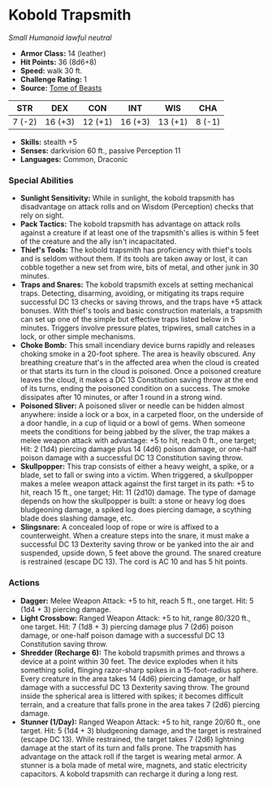# Kobold Trapsmith

*Small* *Humanoid* *lawful neutral*

- **Armor Class:** 14 (leather)
- **Hit Points:** 36 (8d6+8)
- **Speed:** walk 30 ft.
- **Challenge Rating:** 1
- **Source:** [Tome of Beasts](https://koboldpress.com/kpstore/product/tome-of-beasts-for-5th-edition-print/)

| STR | DEX | CON | INT | WIS | CHA |
| --- | --- | --- | --- | --- | --- |
| 7 (-2) | 16 (+3) | 12 (+1) | 16 (+3) | 13 (+1) | 8 (-1) |

- **Skills:** stealth +5
- **Senses:** darkvision 60 ft., passive Perception 11
- **Languages:** Common, Draconic
### Special Abilities
- **Sunlight Sensitivity:** While in sunlight, the kobold trapsmith has disadvantage on attack rolls and on Wisdom (Perception) checks that rely on sight.
- **Pack Tactics:** The kobold trapsmith has advantage on attack rolls against a creature if at least one of the trapsmith's allies is within 5 feet of the creature and the ally isn't incapacitated.
- **Thief's Tools:** The kobold trapsmith has proficiency with thief's tools and is seldom without them. If its tools are taken away or lost, it can cobble together a new set from wire, bits of metal, and other junk in 30 minutes.
- **Traps and Snares:** The kobold trapsmith excels at setting mechanical traps. Detecting, disarming, avoiding, or mitigating its traps require successful DC 13 checks or saving throws, and the traps have +5 attack bonuses. With thief's tools and basic construction materials, a trapsmith can set up one of the simple but effective traps listed below in 5 minutes. Triggers involve pressure plates, tripwires, small catches in a lock, or other simple mechanisms.
- **Choke Bomb:** This small incendiary device burns rapidly and releases choking smoke in a 20-foot sphere. The area is heavily obscured. Any breathing creature that's in the affected area when the cloud is created or that starts its turn in the cloud is poisoned. Once a poisoned creature leaves the cloud, it makes a DC 13 Constitution saving throw at the end of its turns, ending the poisoned condition on a success. The smoke dissipates after 10 minutes, or after 1 round in a strong wind.
- **Poisoned Sliver:** A poisoned sliver or needle can be hidden almost anywhere: inside a lock or a box, in a carpeted floor, on the underside of a door handle, in a cup of liquid or a bowl of gems. When someone meets the conditions for being jabbed by the sliver, the trap makes a melee weapon attack with advantage: +5 to hit, reach 0 ft., one target; Hit: 2 (1d4) piercing damage plus 14 (4d6) poison damage, or one-half poison damage with a successful DC 13 Constitution saving throw.
- **Skullpopper:** This trap consists of either a heavy weight, a spike, or a blade, set to fall or swing into a victim. When triggered, a skullpopper makes a melee weapon attack against the first target in its path: +5 to hit, reach 15 ft., one target; Hit: 11 (2d10) damage. The type of damage depends on how the skullpopper is built: a stone or heavy log does bludgeoning damage, a spiked log does piercing damage, a scything blade does slashing damage, etc.
- **Slingsnare:** A concealed loop of rope or wire is affixed to a counterweight. When a creature steps into the snare, it must make a successful DC 13 Dexterity saving throw or be yanked into the air and suspended, upside down, 5 feet above the ground. The snared creature is restrained (escape DC 13). The cord is AC 10 and has 5 hit points.
### Actions
- **Dagger:** Melee Weapon Attack: +5 to hit, reach 5 ft., one target. Hit: 5 (1d4 + 3) piercing damage.
- **Light Crossbow:** Ranged Weapon Attack: +5 to hit, range 80/320 ft., one target. Hit: 7 (1d8 + 3) piercing damage plus 7 (2d6) poison damage, or one-half poison damage with a successful DC 13 Constitution saving throw.
- **Shredder (Recharge 6):** The kobold trapsmith primes and throws a device at a point within 30 feet. The device explodes when it hits something solid, flinging razor-sharp spikes in a 15-foot-radius sphere. Every creature in the area takes 14 (4d6) piercing damage, or half damage with a successful DC 13 Dexterity saving throw. The ground inside the spherical area is littered with spikes; it becomes difficult terrain, and a creature that falls prone in the area takes 7 (2d6) piercing damage.
- **Stunner (1/Day):** Ranged Weapon Attack: +5 to hit, range 20/60 ft., one target. Hit: 5 (1d4 + 3) bludgeoning damage, and the target is restrained (escape DC 13). While restrained, the target takes 7 (2d6) lightning damage at the start of its turn and falls prone. The trapsmith has advantage on the attack roll if the target is wearing metal armor. A stunner is a bola made of metal wire, magnets, and static electricity capacitors. A kobold trapsmith can recharge it during a long rest.

